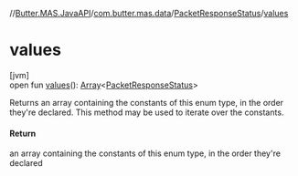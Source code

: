 //[Butter.MAS.JavaAPI](../../../index.md)/[com.butter.mas.data](../index.md)/[PacketResponseStatus](index.md)/[values](values.md)

# values

[jvm]\
open fun [values](values.md)(): [Array](https://kotlinlang.org/api/core/kotlin-stdlib/kotlin/-array/index.html)&lt;[PacketResponseStatus](index.md)&gt;

Returns an array containing the constants of this enum type, in the order they're declared. This method may be used to iterate over the constants.

#### Return

an array containing the constants of this enum type, in the order they're declared